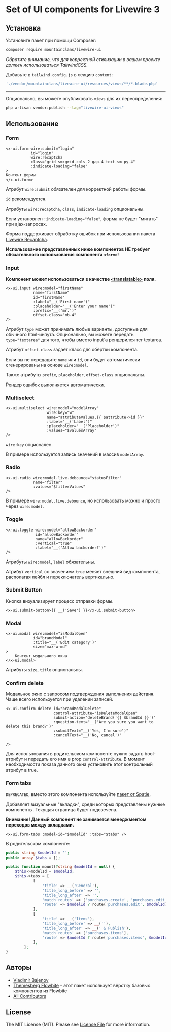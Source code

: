 # Set of UI components for Livewire 3

## Установка

Установите пакет при помощи Composer:

```bash
composer require mountainclans/livewire-ui
```

_Обратите внимание, что для корректной стилизации в вашем проекте должен использоваться TailwindCSS._

Добавьте в `tailwind.config.js` в секцию `content`:

```js
'./vendor/mountainclans/livewire-ui/resources/views/**/*.blade.php'
```

--- 
Опционально, вы можете опубликовать `views` для их переопределения:

```bash
php artisan vendor:publish --tag="livewire-ui-views"
```

## Использование

### Form
```bladehtml
<x-ui.form wire:submit="login"
           id="login"
           wire:recaptcha
           class="grid sm:grid-cols-2 gap-4 text-sm py-4"
           :indicate-loading="false"
>
Контент формы
</x-ui.form>
```

Атрибут `wire:submit` обязателен для корректной работы формы.

`id` рекомендуется.

Атрибуты `wire:recaptcha`, `class`, `indicate-loading` опциональны.

Если установлен `:indicate-loading="false"`, форма не будет "мигать" при ajax-запросах.

Форма поддерживает обработку ошибок при использовании пакета [Livewire Recaptcha](https://github.com/DutchCodingCompany/livewire-recaptcha?ysclid=mcoxk9j1wk293939835). 

**Использование представленных ниже компонентов НЕ требует обязательного использования компонента `<form>`!**

### Input
**Компонент может использоваться в качестве [\<translatable>](https://github.com/mountainclans/livewire-translatable) поля.**

```bladehtml
<x-ui.input wire:model="firstName"
            name="firstName"
            id="firstName"
            :label="__('First name')"
            :placeholder="__('Enter your name')"
            :prefix="__('mr.')"
            offset-class="mb-4"
/>
```
Атрибут `type` может принимать любые варианты, доступные для обычного html-инпута. Опционально, вы можете передать `type="textarea"` для того, чтобы вместо input`а рендерился тег textarea.

Атрибут `offset-class` задаёт класс для обёртки компонента.

Если вы не передадите `name` или `id`, они будут автоматически сгенерированы на основе `wire:model`.

Также атрибуты `prefix`, `placeholder`, `offset-class` опциональны.

Рендер ошибок выполняется автоматически.

### Multiselect

```bladehtml
<x-ui.multiselect wire:model="modelArray"
                  wire:key="w"
                  name="attributeValues.{{ $attribute->id }}"
                  :label="__('Label')"
                  :placeholder="__('Placeholder')"
                  :values="$valuesArray"
/>
```

`wire:key` опционален.

В примере используется запись значений в массив `modelArray`.

### Radio
```bladehtml
<x-ui.radio wire:model.live.debounce="statusFilter"
            name="filter"
            :values="$filterValues"
/>
```

В примере `wire:model.live.debounce`, но использовать можно и просто через `wire:model`.

### Toggle
```bladehtml
<x-ui.toggle wire:model="allowBackorder"
             id="allowBackorder"
             name="allowBackorder"
             :vertical="true"
             :label="__('Allow backorder?')"
/>
```

Атрибуты `wire:model`, `label` обязательны.

Атрибут `vertical` со значением `true` меняет внешний вид компонента, располагая лейбл и переключатель вертикально.

### Submit Button
Кнопка визуализирует процесс отправки формы.

```bladehtml
<x-ui.submit-button>{{ __('Save') }}</x-ui.submit-button>
```

### Modal

```bladehtml
<x-ui.modal wire:model="isModalOpen"
            id="brandModal"
            :title="__('Edit category')"
            size="max-w-md"
>
    Контент модального окна
</x-ui.modal>
```

Атрибуты `size`, `title` опциональны.

### Confirm delete
Модальное окно с запросом подтверждения выполнения действия. Чаще всего используется при удалении записей.

```bladehtml
<x-ui.confirm-delete id="brandModalDelete"
                     control-attribute="isDeleteModalOpen"
                     submit-action="deleteBrand('{{ $brandId }}')"
                     :question-text="__('Are you sure you want to delete this brand?')"
                     :submitText="__('Yes, I'm sure')"
                     :cancelText="__('No, cancel')"
                     
/>
```

Для использования в родительском компоненте нужно задать bool-атрибут и передать его имя в prop `control-attribute`. В момент необходимости показа данного окна установить этот контрольный атрибут в true.


### Form tabs

`DEPRECATED`, вместо этого компонента используйте [пакет от Spatie](https://github.com/spatie/laravel-livewire-wizard).

Добавляет визуальные "вкладки", среди которых представлены нужные компоненты. Текущая страница будет подсвечена.

**Внимание! Данный компонент не занимается менеджментом переходов между вкладками.**

```bladehtml
<x-ui.form-tabs :model-id="$modelId" :tabs="$tabs" />
```

В родительском компоненте:

```php
public string $modelId = '';
public array $tabs = [];

public function mount(?string $modelId = null) {
    $this->modelId = $modelId;
    $this->tabs = [
            [
                'title' => __('General'),
                'title_long_before' => '',
                'title_long_after' => '',
                'match_routes' => ['purchases.create', 'purchases.edit'],
                'route' => $modelId ? route('purchases.edit', $modelId) : null,
            ],
            [
                'title' => __('Items'),
                'title_long_before' => __(''),
                'title_long_after' => __(' & Publish'),
                'match_routes' => ['purchases.items'],
                'route' => $modelId ? route('purchases.items', $modelId) : null,
            ],
        ];
}
```

## Авторы

- [Vladimir Bajenov](https://github.com/mountainclans)
- [Themesberg Flowbite](https://github.com/themesberg/flowbite) - этот пакет использует вёрстку базовых компонентов из Flowbite
- [All Contributors](../../contributors)

## License

The MIT License (MIT). Please see [License File](LICENSE.md) for more information.
